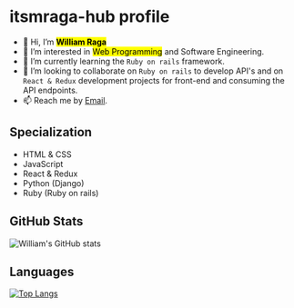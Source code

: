 #  **itsmraga-hub profile**

- 👋 Hi, I’m <mark>**William Raga**</mark>
- 👀 I’m interested in <mark>Web Programming</mark> and Software Engineering.
- 🌱 I’m currently learning the `Ruby on rails` framework.
- 💞️ I’m looking to collaborate on `Ruby on rails` to develop API's and on `React & Redux` development projects for front-end and consuming the API endpoints.
- 📫 Reach me by <!--[Mobile No](0795 600499) or text via--> [Email](itsragamit@gmail.com).

## Specialization

- HTML & CSS
- JavaScript
- React & Redux
- Python (Django)
- Ruby (Ruby on rails)

<!---
itsmraga-hub/itsmraga-hub is a ✨ special ✨ repository because its `README.md` (this file) appears on your GitHub profile.
You can click the Preview link to take a look at your changes.
--->

## GitHub Stats

![William's GitHub stats](https://github-readme-stats.vercel.app/api?username=itsmraga-hub&show_icons=true&theme=radical)

## Languages

[![Top Langs](https://github-readme-stats.vercel.app/api/top-langs/?username=itsmraga-hub&layout=compact)](https://github.com/itsmraga-hub/github-readme-stats)
